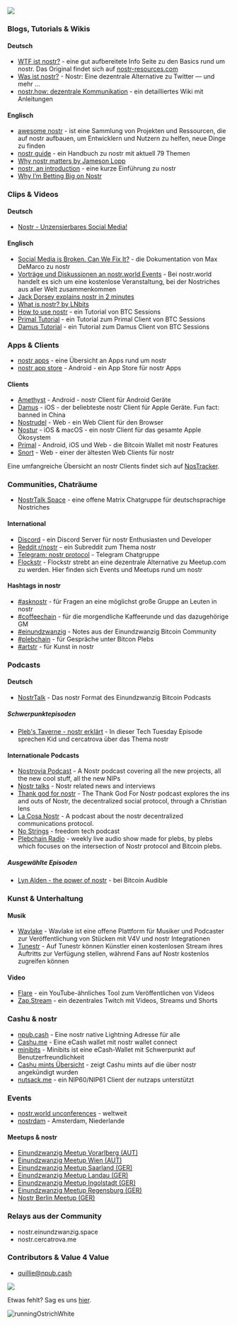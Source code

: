 ![](https://i.nostr.build/bIb5TJmQqG0NJ2HR.png)

### Blogs, Tutorials & Wikis

#### Deutsch

- [WTF ist nostr?](https://cercatrova.blog/nostr-info-de/) - eine gut aufbereitete Info Seite zu den Basics rund um nostr. Das Original findet sich auf [nostr-resources.com](https://nostr-resources.com/)
- [Was ist nostr?](https://hey-bitcoin.de/anleitung/nostr-dezentrale-twitter-alternative/) - Nostr: Eine dezentrale Alternative zu Twitter — und mehr …
- [nostr.how: dezentrale Kommunikation](https://nostr.how/de/what-is-nostr) - ein detailliertes Wiki mit Anleitungen

#### Englisch

- [awesome nostr](https://nostr.net/) - ist eine Sammlung von Projekten und Ressourcen, die auf nostr aufbauen, um Entwicklern und Nutzern zu helfen, neue Dinge zu finden 
- [nostr guide](https://uselessshit.co/resources/nostr/) - ein Handbuch zu nostr mit aktuell 79 Themen
- [Why nostr matters by Jameson Lopp](https://blog.lopp.net/why-nostr-matters/)
- [nostr, an introduction](https://wiki.wellorder.net/post/nostr-intro/) - eine kurze Einführung zu nostr
- [Why I’m Betting Big on Nostr](https://hivemind.vc/nostr/)

### Clips & Videos

#### Deutsch

- [Nostr - Unzensierbares Social Media!](https://www.youtube.com/watch?v=WhrGrdZGvGM) 

#### Englisch

- [Social Media is Broken. Can We Fix It?](https://www.youtube.com/watch?v=aA-jiiepOrE) - die Dokumentation von Max DeMarco zu nostr
- [Vorträge und Diskussionen an nostr.world Events](https://www.youtube.com/@nostrworld) - Bei nostr.world handelt es sich um eine kostenlose Veranstaltung, bei der Nostriches aus aller Welt zusammenkommen
- [Jack Dorsey explains nostr in 2 minutes](https://www.youtube.com/watch?v=0YDj1QdL2Zs)
- [What is nostr? by LNbits](https://www.youtube.com/watch?v=5W-jtbbh3eA)
- [How to use nostr](https://www.youtube.com/watch?v=qn-Zp491t4Y) - ein Tutorial von BTC Sessions
- [Primal Tutorial](https://www.youtube.com/watch?v=Qd4Po4i7wvc) - ein Tutorial zum Primal Client von BTC Sessions
- [Damus Tutorial](https://www.youtube.com/watch?v=fG1IDm-lQek) - ein Tutorial zum Damus Client von BTC Sessions


### Apps & Clients

- [nostr apps](https://nostrapps.com/) - eine Übersicht an Apps rund um nostr
- [nostr app store](https://zap.store/download/) - Android - ein App Store für nostr Apps

#### Clients

- [Amethyst](https://github.com/vitorpamplona/amethyst) - Android - nostr Client für Android Geräte
- [Damus](https://damus.io/) - iOS - der beliebteste nostr Client für Apple Geräte. Fun fact: banned in China
- [Nostrudel](https://nostrudel.ninja/) - Web - ein Web Client für den Browser
- [Nostur](https://nostur.com/) - iOS & macOS - ein nostr Client für das gesamte Apple Ökosystem
- [Primal](https://primal.net/) - Android, iOS und Web - die Bitcoin Wallet mit nostr Features
- [Snort](https://snort.social/) - Web - einer der ältesten Web Clients für nostr

Eine umfangreiche Übersicht an nostr Clients findet sich auf [NosTracker](https://marcodpt.github.io/nostracker/clients/index.html).

### Communities, Chaträume

- [NostrTalk Space](https://matrix.to/#/#nostrtalk:matrix.org) - eine offene Matrix Chatgruppe für deutschsprachige Nostriches

#### International

- [Discord](https://discord.com/invite/Pxkcgt9sMj) - ein Discord Server für nostr Enthusiasten und Developer
- [Reddit r/nostr](https://www.reddit.com/r/nostr/) - ein Subreddit zum Thema nostr
- [Telegram: nostr protocol](https://t.me/nostr_protocol) - Telegram Chatgruppe 
- [Flockstr](https://www.flockstr.com/) - Flockstr strebt an eine dezentrale Alternative zu Meetup.com zu werden. Hier finden sich Events und Meetups rund um nostr

#### Hashtags in nostr

- [#asknostr](https://nostrudel.ninja/#/t/asknostr) - für Fragen an eine möglichst große Gruppe an Leuten in nostr
- [#coffeechain](https://nostrudel.ninja/#/t/coffeechain) - für die morgendliche Kaffeerunde und das dazugehörige GM
- [#einundzwanzig](https://nostrudel.ninja/#/t/einundzwanzig) - Notes aus der Einundzwanzig Bitcoin Community
- [#plebchain](https://nostrudel.ninja/#/t/plebchain) - für Gespräche unter Bitcon Plebs
- [#artstr](https://nostrudel.ninja/#/t/artstr) - für Kunst in nostr

### Podcasts 

#### Deutsch

- [NostrTalk](https://einundzwanzig.space/podcast/nostrtalk/) - Das nostr Format des Einundzwanzig Bitcoin Podcasts

##### Schwerpunktepisoden

- [Pleb's Taverne - nostr erklärt](https://podtail.com/podcast/pleb-s-taverne/techtuesday-nostr-erklart/) - In dieser Tech Tuesday Episode sprechen Kid und cercatrova über das Thema nostr

#### Internationale Podcasts

- [Nostrovia Podcast](https://nostrovia.org/) - A Nostr podcast covering all the new projects, all the new cool stuff, all the new NIPs
- [Nostr talks](https://www.curiousdk.com/podcast) - Nostr related news and interviews
- [Thank god for nostr](https://tgfb.com/podcasts/thank-god-for-nostr/) - The Thank God For Nostr podcast explores the ins and outs of Nostr, the decentralized social protocol, through a Christian lens
- [La Cosa Nostr](https://tunein.com/podcasts/Technology-Podcasts/La-Cosa-Nostr---The-Decentralized-Network-p3709902/?topicId=338397586) - A podcast about the nostr decentralized communications protocol.
- [No Strings](https://www.fountain.fm/show/jCajOVJfkIXAkAyqvmW6) - freedom tech podcast
- [Plebchain Radio](https://fountain.fm/show/0N6GGdZuYNNG7ysagCg9) - weekly live audio show made for plebs, by plebs which focuses on the intersection of Nostr protocol and Bitcoin plebs.

##### Ausgewählte Episoden

- [Lyn Alden - the power of nostr](https://bitcoinaudible.com/podcast/read_839-the-power-of-nostr/) - bei Bitcoin Audible

### Kunst & Unterhaltung

#### Musik

- [Wavlake](https://wavlake.com/) - Wavlake ist eine offene Plattform für Musiker und Podcaster zur Veröffentlichung von Stücken mit V4V und nostr Integrationen
- [Tunestr](https://tunestr.io/) - Auf Tunestr können Künstler einen kostenlosen Stream ihres Auftritts zur Verfügung stellen, während Fans auf Nostr kostenlos zugreifen können

#### Video

- [Flare](https://flare.pub/) - ein YouTube-ähnliches Tool zum Veröffentlichen von Videos
- [Zap.Stream](https://zap.stream/) - ein dezentrales Twitch mit Videos, Streams und Shorts

### Cashu & nostr

- [npub.cash](https://npub.cash/) - Eine nostr native Lightning Adresse für alle
- [Cashu.me](https://wallet.cashu.me/) - Eine eCash wallet mit nostr wallet connect
- [minibits](https://www.minibits.cash/) - Minibits ist eine eCash-Wallet mit Schwerpunkt auf Benutzerfreundlichkeit
- [Cashu mints Übersicht](https://bitcoinmints.com/?tab=mints) - zeigt Cashu mints auf die über nostr angekündigt wurden
- [nutsack.me](http://nutsack.me/) - ein NIP60/NIP61 Client der nutzaps unterstützt

### Events

- [nostr.world unconferences](https://nostr.world/) - weltweit
- [nostrdam](https://nostrdam.com/) - Amsterdam, Niederlande

#### Meetups & nostr

- [Einundzwanzig Meetup Vorarlberg (AUT)](https://nostr.at/npub1x8m5q2542cpj6smdnshjya7e9rnxhl9p4pdlafgg5hakqeyr3maqvgt5mx)
- [Einundzwanzig Meetup Wien (AUT)](https://nostr.at/npub1030z4qradhvd6szl3u3k7umsfz4pa74w9cylye6a2r4akxa2lg9sgmwjen)
- [Einundzwanzig Meetup Saarland (GER)](https://nostr.at/npub1jaff4nnja4jhvntk22crt9axtl3n9vrrnxj5hgg2zsezrlp5jxyqexhtrt)
- [Einundzwanzig Meetup Landau (GER)](https://nostr.at/npub1s40yqu44c4tu355kkkjx2cvjs2uhvgaceqchyhdm45jfpq3dh03q3ytdxj)
- [Einundzwanzig Meetup Ingolstadt (GER)](https://nostr.at/npub10vjvfeczy6h3857kd5va47d0jsrv9wj8adhvvtklvsrupefsjs4qjxdv8g)
- [Einundzwanzig Meetup Regensburg (GER)](https://nostr.at/npub17glhyyvhwvz9mg94k8946y8mjudd2xj7susta83k6xn4phfk84as252v4x)
- [Nostr Berlin Meetup (GER)](https://www.meetup.com/bitcoin-lab-berlin/events/303003036/)

### Relays aus der Community

- nostr.einundzwanzig.space
- nostr.cercatrova.me

### Contributors & Value 4 Value

- quillie@npub.cash

<a href="https://github.com/quillie/nostr-wegweiser/graphs/contributors">
  <img src="https://contrib.rocks/image?repo=quillie/nostr-wegweiser" />
</a>

Etwas fehlt? Sag es uns [hier](https://github.com/quillie/nostr-wegweiser/issues).

![runningOstrichWhite](https://github.com/StellarStoic/Nostr-Website-Button-Design/assets/34000272/9dc670a2-10c0-45f8-839b-5513dd3cf274)
